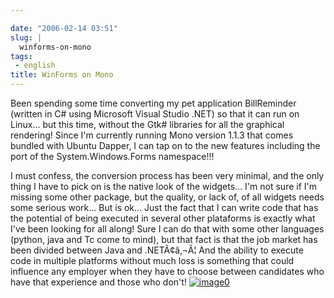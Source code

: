 ```yaml
---

date: "2006-02-14 03:51"
slug: |
  winforms-on-mono
tags:
 - english
title: WinForms on Mono
---
```


Been spending some time converting my pet application BillReminder
(written in C\# using Microsoft Visual Studio .NET) so that it can run
on Linux... but this time, without the Gtk\# libraries for all the
graphical rendering! Since I'm currently running Mono version 1.1.3 that
comes bundled with Ubuntu Dapper, I can tap on to the new features
including the port of the System.Windows.Forms namespace!!!

I must confess, the conversion process has been very minimal, and the
only thing I have to pick on is the native look of the widgets... I'm
not sure if I'm missing some other package, but the quality, or lack of,
of all widgets needs some serious work... But is ok... Just the fact
that I can write code that has the potential of being executed in
several other plataforms is exactly what I've been looking for all
along! Sure I can do that with some other languages (python, java and Tc
come to mind), but that fact is that the job market has been divided
between Java and .NETÃ¢â‚¬Â¦ And the ability to execute code in multiple
platforms without much loss is something that could influence any
employer when they have to choose between candidates who have that
experience and those who don't!
[![image0](http://static.flickr.com/43/98804629_0852133753.jpg)](http://static.flickr.com/43/98804629_0852133753_o.png)

